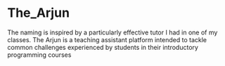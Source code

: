 # The_Arjun
The naming is inspired by a particularly effective tutor I had in one of my classes. The Arjun is a teaching assistant platform intended to tackle common challenges experienced by students in their introductory programming courses
